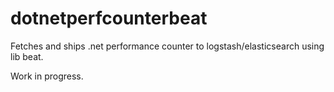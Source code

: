 # dotnetperfcounterbeat
Fetches and ships .net performance counter to logstash/elasticsearch using lib beat.


Work in progress.
